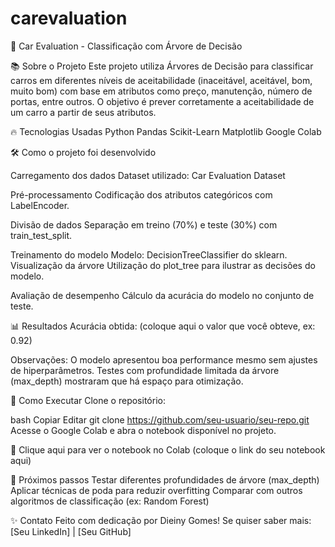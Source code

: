 # carevaluation
🚗 Car Evaluation - Classificação com Árvore de Decisão

📚 Sobre o Projeto
Este projeto utiliza Árvores de Decisão para classificar carros em diferentes níveis de aceitabilidade (inaceitável, aceitável, bom, muito bom) com base em atributos como preço, manutenção, número de portas, entre outros.
O objetivo é prever corretamente a aceitabilidade de um carro a partir de seus atributos.

🔥 Tecnologias Usadas
Python
Pandas
Scikit-Learn
Matplotlib
Google Colab

🛠️ Como o projeto foi desenvolvido

Carregamento dos dados
Dataset utilizado: Car Evaluation Dataset

Pré-processamento
Codificação dos atributos categóricos com LabelEncoder.

Divisão de dados
Separação em treino (70%) e teste (30%) com train_test_split.

Treinamento do modelo
Modelo: DecisionTreeClassifier do sklearn.
Visualização da árvore
Utilização do plot_tree para ilustrar as decisões do modelo.

Avaliação de desempenho
Cálculo da acurácia do modelo no conjunto de teste.

📊 Resultados
Acurácia obtida: (coloque aqui o valor que você obteve, ex: 0.92)

Observações:
O modelo apresentou boa performance mesmo sem ajustes de hiperparâmetros.
Testes com profundidade limitada da árvore (max_depth) mostraram que há espaço para otimização.

🚀 Como Executar
Clone o repositório:

bash
Copiar
Editar
git clone https://github.com/seu-usuario/seu-repo.git
Acesse o Google Colab e abra o notebook disponível no projeto.

🔗 Clique aqui para ver o notebook no Colab (coloque o link do seu notebook aqui)

🧠 Próximos passos
Testar diferentes profundidades de árvore (max_depth)
Aplicar técnicas de poda para reduzir overfitting
Comparar com outros algoritmos de classificação (ex: Random Forest)

✨ Contato
Feito com dedicação por Dieiny Gomes!
Se quiser saber mais: [Seu LinkedIn] | [Seu GitHub]

